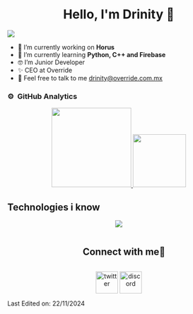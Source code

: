 <div align="center">
<h1 align="center">Hello, I'm Drinity 👋</h1>
</div>

<img src="[https://i.imgur.com/a/pltcpw].png">

- 🔭 I’m currently working on **Horus**
- 🌱 I’m currently learning **Python, C++ and Firebase**
- 🤓 I’m Junior Developer
- ✨ CEO at Override
- 📨 Feel free to talk to me drinity@override.com.mx

### ⚙️ &nbsp;GitHub Analytics

<p align="center">
  <a href="https://github.com/Drinity">
    <img height="180em" src="https://github-readme-stats-eight-theta.vercel.app/api?username=Drinity&show_icons=true&theme=algolia&include_all_commits=true&count_private=true"/>
  </a>
  <a href="https://github.com/Drinity">
    <img height="120em" src="https://github-readme-stats-eight-theta.vercel.app/api/top-langs/?username=Drinity&layout=compact&langs_count=8&theme=algolia"/>
  </a>
</p>


## Technologies i know
<p align="center">
  <a href="https://skillicons.dev">
    <img src="https://skillicons.dev/icons?i=github,git,java,kotlin,notion,latex,cpp,python,discord,vscode,firebase,arduino,gcp" />
  </a>
</p>


<div id="user-content-toc">
  <ul align="center">
    <summary><h2 style="display: inline-block">Connect with me🤝</h2></summary>
  </ul>
</div>

<!--icons and links-->
<p align="center">
<a href="https://twitter.com/drinity_dev" target="blank"><img align="center" src="https://user-images.githubusercontent.com/88904952/234980676-61bfb021-ecc8-48f7-88e6-34c1b06c4a58.png" alt="twitter" height="50" width="50" /></a> 
<a href="https://discordapp.com/users/870179094715854879" target="blank"><img align="center" src="https://user-images.githubusercontent.com/88904952/234982627-019fd336-6248-453c-9b05-97c13fd1d207.png" alt="discord" height="50" width="50" /></a>
</p>

Last Edited on: 22/11/2024
